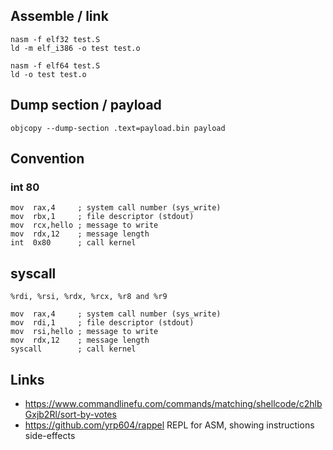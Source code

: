 ## Assemble / link 

```
nasm -f elf32 test.S
ld -m elf_i386 -o test test.o
```

```
nasm -f elf64 test.S
ld -o test test.o
```

## Dump section / payload

```
objcopy --dump-section .text=payload.bin payload
```

## Convention

### int 80

```
mov  rax,4     ; system call number (sys_write)
mov  rbx,1     ; file descriptor (stdout)
mov  rcx,hello ; message to write
mov  rdx,12    ; message length
int  0x80      ; call kernel
```

## syscall

```
%rdi, %rsi, %rdx, %rcx, %r8 and %r9
```

```
mov  rax,4     ; system call number (sys_write)
mov  rdi,1     ; file descriptor (stdout)
mov  rsi,hello ; message to write
mov  rdx,12    ; message length
syscall        ; call kernel
```

## Links

* https://www.commandlinefu.com/commands/matching/shellcode/c2hlbGxjb2Rl/sort-by-votes
* https://github.com/yrp604/rappel REPL for ASM, showing instructions side-effects
